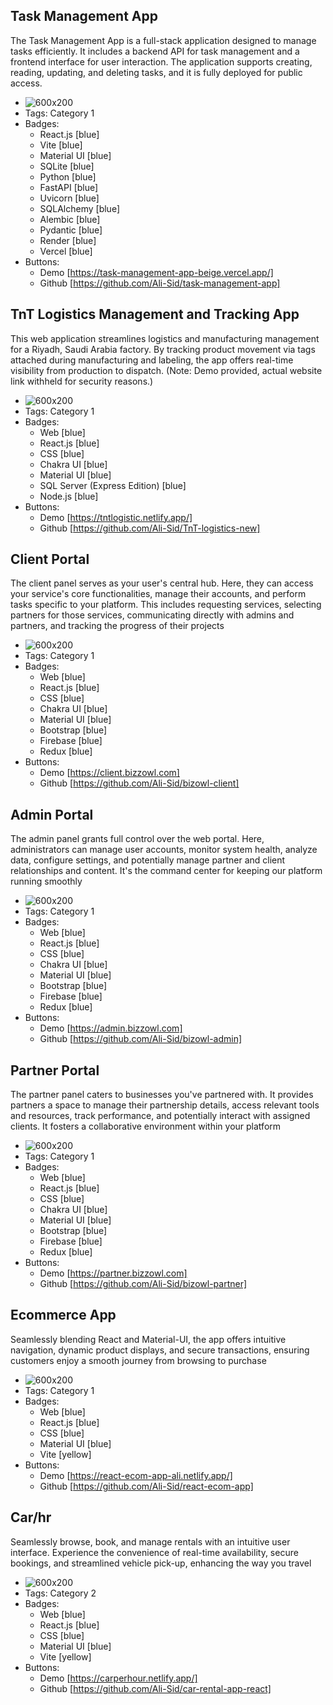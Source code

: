 ## Task Management App
 The Task Management App is a full-stack application designed to manage tasks efficiently. It includes a backend API for task management and a frontend interface for user interaction. The application supports creating, reading, updating, and deleting tasks, and it is fully deployed for public access.
- ![600x200](https://res.cloudinary.com/dr1pmtefx/image/upload/v1725116039/Screenshot_2024-08-31_201932_pkp38q.png)
- Tags: Category 1
- Badges:
  - React.js [blue]
  - Vite [blue]
  - Material UI [blue]
  - SQLite [blue]
  - Python [blue]
  - FastAPI [blue]
  - Uvicorn [blue]
  - SQLAlchemy [blue]
  - Alembic [blue]
  - Pydantic [blue]
  - Render [blue]
  - Vercel [blue]
- Buttons:
  - Demo [https://task-management-app-beige.vercel.app/]
  - Github [https://github.com/Ali-Sid/task-management-app]

## TnT Logistics Management and Tracking App
 This web application streamlines logistics and manufacturing management for a Riyadh, Saudi Arabia factory. By tracking product movement via tags attached during manufacturing and labeling, the app offers real-time visibility from production to dispatch. (Note: Demo provided, actual website link withheld for security reasons.)
- ![600x200](https://res.cloudinary.com/dr1pmtefx/image/upload/v1719698899/z6ysec3gwevzev6hnd0z.png)
- Tags: Category 1
- Badges:
  - Web [blue]
  - React.js [blue]
  - CSS [blue]
  - Chakra UI [blue]
  - Material UI [blue]
  - SQL Server (Express Edition) [blue]
  - Node.js [blue]
- Buttons:
  - Demo [https://tntlogistic.netlify.app/]
  - Github [https://github.com/Ali-Sid/TnT-logistics-new]
  

## Client Portal
 The client panel serves as your user's central hub. Here, they can access your service's core functionalities, manage their accounts, and perform tasks specific to your platform. This includes requesting services, selecting partners for those services, communicating directly with admins and partners, and tracking the progress of their projects
- ![600x200](https://res.cloudinary.com/dr1pmtefx/image/upload/v1713137537/Screenshot_2024-04-15_050010_adipq3.png)
- Tags: Category 1
- Badges:
  - Web [blue]
  - React.js [blue]
  - CSS [blue]
  - Chakra UI [blue]
  - Material UI [blue]
  - Bootstrap [blue]
  - Firebase [blue]
  - Redux [blue]
- Buttons:
  - Demo [https://client.bizzowl.com]
  - Github [https://github.com/Ali-Sid/bizowl-client]

## Admin Portal
 The admin panel grants full control over the web portal. Here, administrators can manage user accounts, monitor system health, analyze data, configure settings, and potentially manage partner and client relationships and content. It's the command center for keeping our platform running smoothly
- ![600x200](https://res.cloudinary.com/dr1pmtefx/image/upload/v1713138909/Screenshot_2024-04-15_052420_axotto.png)
- Tags: Category 1
- Badges:
  - Web [blue]
  - React.js [blue]
  - CSS [blue]
  - Chakra UI [blue]
  - Material UI [blue]
  - Bootstrap [blue]
  - Firebase [blue]
  - Redux [blue]
- Buttons:
  - Demo [https://admin.bizzowl.com]
  - Github [https://github.com/Ali-Sid/bizowl-admin]

## Partner Portal
 The partner panel caters to businesses you've partnered with. It provides partners a space to manage their partnership details, access relevant tools and resources, track performance, and potentially interact with assigned clients. It fosters a collaborative environment within your platform
- ![600x200](https://res.cloudinary.com/dr1pmtefx/image/upload/v1713138935/Screenshot_2024-04-15_052404_gspjg0.png)
- Tags: Category 1
- Badges:
  - Web [blue]
  - React.js [blue]
  - CSS [blue]
  - Chakra UI [blue]
  - Material UI [blue]
  - Bootstrap [blue]
  - Firebase [blue]
  - Redux [blue]
- Buttons:
  - Demo [https://partner.bizzowl.com]
  - Github [https://github.com/Ali-Sid/bizowl-partner]

## Ecommerce App
 Seamlessly blending React and Material-UI, the app offers intuitive navigation, dynamic product displays, and secure transactions, ensuring customers enjoy a smooth journey from browsing to purchase
- ![600x200](https://res.cloudinary.com/dr1pmtefx/image/upload/f_auto,q_auto/ywlo4q7gdgw4sd4v9srr)
- Tags: Category 1
- Badges:
  - Web [blue]
  - React.js [blue]
  - CSS [blue]
  - Material UI [blue]
  - Vite [yellow]
- Buttons:
  - Demo [https://react-ecom-app-ali.netlify.app/]
  - Github [https://github.com/Ali-Sid/react-ecom-app]

## Car/hr
Seamlessly browse, book, and manage rentals with an intuitive user interface. Experience the convenience of real-time availability, secure bookings, and streamlined vehicle pick-up, enhancing the way you travel
- ![600x200](https://res.cloudinary.com/dr1pmtefx/image/upload/f_auto,q_auto/b56qewsmbsmsbglv1wmg)
- Tags: Category 2
- Badges:
  - Web [blue]
  - React.js [blue]
  - CSS [blue]
  - Material UI [blue]
  - Vite [yellow]
- Buttons:
  - Demo [https://carperhour.netlify.app/]
  - Github [https://github.com/Ali-Sid/car-rental-app-react]

<!-- ## NewsHead
Dive into a world of curated stories, delivered in a user-friendly interface. Explore breaking news, in-depth features, and personalized updates, all designed to keep you connected to the stories that matter.
- ![600x200](https://res.cloudinary.com/dr1pmtefx/image/upload/f_auto,q_auto/ebwkeljmi0xmmynl6xei)
- Tags: Category 3
- Badges:
  - Web [blue]
  - React.js [blue]
  - CSS [blue]
  - Material UI [blue]
  - Vite [yellow]
- Buttons:
  - Demo [https://newsapp-reactjs.netlify.app/]
  - Github [https://github.com/Ali-Sid/newsapp-react]-->

<!--## Food Bites
Indulge in a delightful dining experience with Food Bites, powered by React and Material-UI, is your user-friendly food ordering app. Explore culinary delights and place orders seamlessly with our curated interface.
- ![600x200](https://res.cloudinary.com/dr1pmtefx/image/upload/v1693778007/Screenshot_2023-09-04_032234_lz9wr9.png)
- Tags: Category 3
- Badges:
  - Web [blue]
  - React.js [blue]
  - CSS [blue]
  - Material UI [blue]
  - Vite [yellow]
- Buttons:
  - Demo [https://food-bites.netlify.app/]
  - Github [https://github.com/Ali-Sid/foodbites-react] -->